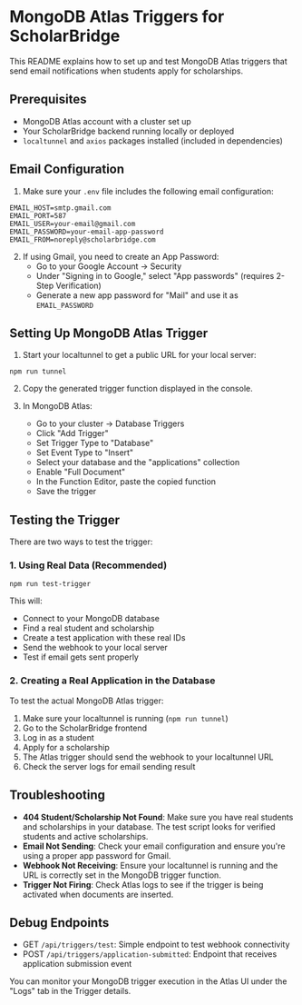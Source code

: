# MongoDB Atlas Triggers for ScholarBridge

This README explains how to set up and test MongoDB Atlas triggers that send email notifications when students apply for scholarships.

## Prerequisites

- MongoDB Atlas account with a cluster set up
- Your ScholarBridge backend running locally or deployed
- `localtunnel` and `axios` packages installed (included in dependencies)

## Email Configuration

1. Make sure your `.env` file includes the following email configuration:

```
EMAIL_HOST=smtp.gmail.com
EMAIL_PORT=587
EMAIL_USER=your-email@gmail.com
EMAIL_PASSWORD=your-email-app-password
EMAIL_FROM=noreply@scholarbridge.com
```

2. If using Gmail, you need to create an App Password:
   - Go to your Google Account → Security
   - Under "Signing in to Google," select "App passwords" (requires 2-Step Verification)
   - Generate a new app password for "Mail" and use it as `EMAIL_PASSWORD`

## Setting Up MongoDB Atlas Trigger

1. Start your localtunnel to get a public URL for your local server:

```
npm run tunnel
```

2. Copy the generated trigger function displayed in the console.

3. In MongoDB Atlas:
   - Go to your cluster → Database Triggers
   - Click "Add Trigger"
   - Set Trigger Type to "Database"
   - Set Event Type to "Insert"
   - Select your database and the "applications" collection
   - Enable "Full Document"
   - In the Function Editor, paste the copied function
   - Save the trigger

## Testing the Trigger

There are two ways to test the trigger:

### 1. Using Real Data (Recommended)

```
npm run test-trigger
```

This will:
- Connect to your MongoDB database
- Find a real student and scholarship
- Create a test application with these real IDs
- Send the webhook to your local server
- Test if email gets sent properly

### 2. Creating a Real Application in the Database

To test the actual MongoDB Atlas trigger:
1. Make sure your localtunnel is running (`npm run tunnel`)
2. Go to the ScholarBridge frontend
3. Log in as a student
4. Apply for a scholarship
5. The Atlas trigger should send the webhook to your localtunnel URL
6. Check the server logs for email sending result

## Troubleshooting

- **404 Student/Scholarship Not Found**: Make sure you have real students and scholarships in your database. The test script looks for verified students and active scholarships.
- **Email Not Sending**: Check your email configuration and ensure you're using a proper app password for Gmail.
- **Webhook Not Receiving**: Ensure your localtunnel is running and the URL is correctly set in the MongoDB trigger function.
- **Trigger Not Firing**: Check Atlas logs to see if the trigger is being activated when documents are inserted.

## Debug Endpoints

- GET `/api/triggers/test`: Simple endpoint to test webhook connectivity
- POST `/api/triggers/application-submitted`: Endpoint that receives application submission event

You can monitor your MongoDB trigger execution in the Atlas UI under the "Logs" tab in the Trigger details. 